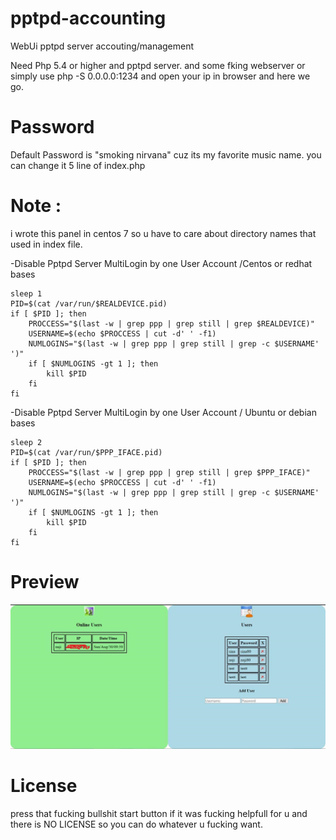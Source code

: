 # pptpd-accounting
WebUi pptpd server accouting/management

Need Php 5.4 or higher and pptpd server.
and some fking webserver or simply use php -S 0.0.0.0:1234 and open your ip in browser and here we go.
# Password
Default Password is "smoking nirvana" cuz its my favorite music name.
you can change it 5 line of index.php

# Note :
i wrote this panel in centos 7 so u have to care about directory names that used in index file.

-Disable Pptpd Server MultiLogin by one User Account /Centos or redhat bases
```
sleep 1
PID=$(cat /var/run/$REALDEVICE.pid)
if [ $PID ]; then
    PROCCESS="$(last -w | grep ppp | grep still | grep $REALDEVICE)"
    USERNAME=$(echo $PROCCESS | cut -d' ' -f1)
    NUMLOGINS="$(last -w | grep ppp | grep still | grep -c $USERNAME' ')"
    if [ $NUMLOGINS -gt 1 ]; then
        kill $PID
    fi
fi
```

-Disable Pptpd Server MultiLogin by one User Account / Ubuntu or debian bases
```
sleep 2
PID=$(cat /var/run/$PPP_IFACE.pid)
if [ $PID ]; then
    PROCCESS="$(last -w | grep ppp | grep still | grep $PPP_IFACE)"
    USERNAME=$(echo $PROCCESS | cut -d' ' -f1)
    NUMLOGINS="$(last -w | grep ppp | grep still | grep -c $USERNAME' ')"
    if [ $NUMLOGINS -gt 1 ]; then
        kill $PID
    fi
fi
```
# Preview
![preview](https://github.com/SinaXhpm/pptpd-accounting/raw/master/preview1.jpg)

# License
press that fucking bullshit start button if it was fucking helpfull for u and there is NO LICENSE so you can do whatever u fucking want.
